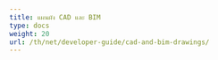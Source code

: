 ```yaml
---
title: แผนผัง CAD และ BIM
type: docs
weight: 20
url: /th/net/developer-guide/cad-and-bim-drawings/
---
```

